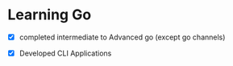 # Learning Go


- [X] completed intermediate to Advanced go (except go channels)

- [X] Developed CLI Applications
